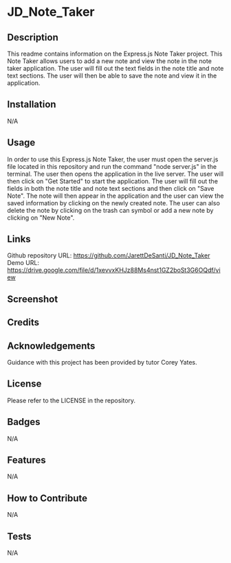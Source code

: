 # JD_Note_Taker

## Description

This readme contains information on the Express.js Note Taker project. This Note Taker allows users to add a new note and view the note in the note taker application. The user will fill out the text fields in the note title and note text sections. The user will then be able to save the note and view it in the application. 

## Installation

N/A

## Usage

In order to use this Express.js Note Taker, the user must open the server.js file located in this repository and run the command "node server.js" in the terminal. The user then opens the application in the live server. The user will then click on "Get Started" to start the application. The user will fill out the fields in both the note title and note text sections and then click on "Save Note". The note will then appear in the application and the user can view the saved information by clicking on the newly created note. The user can also delete the note by clicking on the trash can symbol or add a new note by clicking on "New Note".

## Links

Github repository URL: https://github.com/JarettDeSanti/JD_Note_Taker <br>
Demo URL: https://drive.google.com/file/d/1xevvxKHJz88Ms4nst1GZ2boSt3G6OQdf/view

## Screenshot



## Credits

## Acknowledgements 

Guidance with this project has been provided by tutor Corey Yates.

## License

Please refer to the LICENSE in the repository.

## Badges
N/A

## Features
N/A

## How to Contribute
N/A

## Tests
N/A

